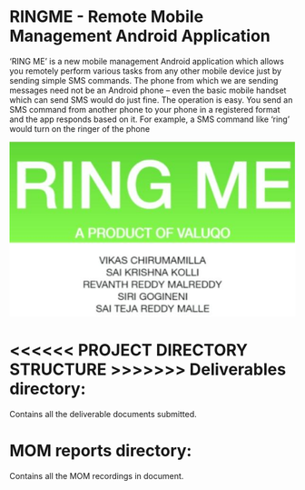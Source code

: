 # RINGME - Remote Mobile Management Android Application
‘RING ME’ is a new mobile management Android application which allows you remotely perform various tasks from any other mobile device just by sending simple SMS commands. The phone from which we are sending messages need not be an Android phone – even the basic mobile handset which can send SMS would do just fine. The operation is easy. You send an SMS command from another phone to your phone in a registered format and the app responds based on it. For example, a SMS command like ‘ring’ would turn on the ringer of the phone

<img src="icon1.png" width="600"></a>

<<<<<< PROJECT DIRECTORY STRUCTURE >>>>>>>
Deliverables directory:
=======================
Contains all the deliverable documents submitted.


MOM reports directory:
=======================
Contains all the MOM recordings in document.

